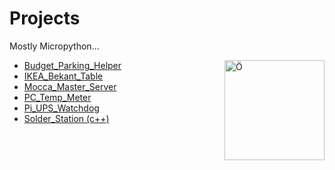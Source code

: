 # Projects
Mostly Micropython... 

<img src="https://upload.wikimedia.org/wikipedia/commons/thumb/a/a7/MicroPython_new_logo.svg/1200px-MicroPython_new_logo.svg.png" align="right"
     alt="Ö" width="160" height="160">

- [Budget_Parking_Helper](./Budget_Parking_Helper)
- [IKEA_Bekant_Table](./IKEA_Bekant_Table)
- [Mocca_Master_Server](./Mocca_Master_Server)
- [PC_Temp_Meter](./PC_Temp_Meter)
- [Pi_UPS_Watchdog](./Pi_UPS_Watchdog)
- [Solder_Station (c++)](./Solder_Station)

&nbsp;

